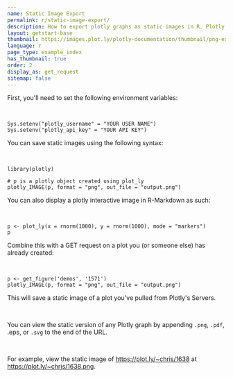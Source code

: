```yaml
---
name: Static Image Export
permalink: r/static-image-export/
description: How to export plotly graphs as static images in R. Plotly supports png, svg, jpg, and pdf image export.
layout: getstart-base
thumbnail: https://images.plot.ly/plotly-documentation/thumbnail/png-export.png
language: r
page_type: example_index
has_thumbnail: true
order: 2
display_as: get_request
sitemap: false
---
```


<div class="content-box">
<p>First, you'll need to set the following environment variables:</P><br>

<pre><code>Sys.setenv("plotly_username" = "YOUR USER NAME")
Sys.setenv("plotly_api_key" = "YOUR API KEY")
</pre></code>	

<p>You can save static images using the following syntax:</p><br>

<pre><code>library(plotly)

# p is a plotly object created using plot_ly
plotly_IMAGE(p, format = "png", out_file = "output.png")
</code></pre>

<p>You can also display a plotly interactive image in R-Markdown as such:</p><br>

<pre><code>p <- plot_ly(x = rnorm(1000), y = rnorm(1000), mode = "markers")
p
</code></pre>

<p>Combine this with a GET request on a plot you (or someone else) has already created:</p><br>

<pre><code>p <- get_figure('demos', '1571')
plotly_IMAGE(p, format = "png", out_file = "output.png")
</code></pre>


<p>This will save a static image of a plot you've pulled from Plotly's Servers.</p><br>

<p>You can view the static version of any Plotly graph by appending <code class="no-padding">.png</code>,
<code class="no-padding">.pdf</code>, <codeclass="no-padding">.eps</code>, or <code class="no-padding">.svg</code> to the end of the URL.</p><br>
<p>For example, view the static image of <a href="https://plot.ly/~chris/1638">https://plot.ly/~chris/1638</a> at <a href="https://plot.ly/~chris/1638.png">https://plot.ly/~chris/1638.png</a>.</p><br>

